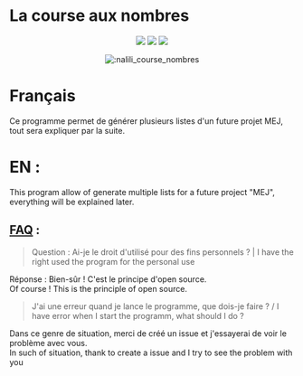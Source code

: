 # La course aux nombres
<div align="center">

![](https://img.shields.io/badge/Version-Alpha1.2-brightgreen)
![](https://img.shields.io/badge/Language-Python-yellow)
![](https://img.shields.io/badge/Size->1Mo-red)

![:nalili_course_nombres](https://count.getloli.com/get/@s:nalili_course_nombres?theme=rule34)

</div>

# Français

Ce programme permet de générer plusieurs listes d'un future projet MEJ, tout sera expliquer par la suite.<br>

# EN : 

This program allow of generate multiple lists for a future project "MEJ", everything will be explained later. 

## <ins>FAQ</ins> : 

> Question : Ai-je le droit d'utilisé pour des fins personnels ?  | I have the right used the program for the personal use 

Réponse : Bien-sûr ! C'est le principe d'open source.\
          Of course ! This is the principle of open source. 

> J'ai une erreur quand je lance le programme, que dois-je faire ? / I have error when I start the programm, what should I do  ?

Dans ce genre de situation, merci de créé un issue et j'essayerai de voir le problème avec vous.\
In such of situation, thank to create a issue and I try to see the problem with you
